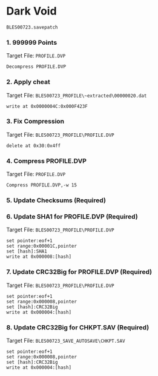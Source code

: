 # Dark Void 

`BLES00723.savepatch`

### 1.  999999 Points

Target File: `PROFILE.DVP`

```
Decompress PROFILE.DVP
```

### 2. Apply cheat

Target File: `BLES00723_PROFILE\~extracted\00000020.dat`

```
write at 0x0000004C:0x000F423F
```

### 3. Fix Compression

Target File: `BLES00723_PROFILE\PROFILE.DVP`

```
delete at 0x30:0x4ff
```

### 4. Compress PROFILE.DVP

Target File: `PROFILE.DVP`

```
Compress PROFILE.DVP,-w 15
```

### 5.  Update Checksums (Required)
### 6. Update SHA1 for PROFILE.DVP (Required)

Target File: `BLES00723_PROFILE\PROFILE.DVP`

```
set pointer:eof+1
set range:0x00001C,pointer
set [hash]:SHA1
write at 0x000008:[hash]
```

### 7. Update CRC32Big for PROFILE.DVP (Required)

Target File: `BLES00723_PROFILE\PROFILE.DVP`

```
set pointer:eof+1
set range:0x000008,pointer
set [hash]:CRC32Big
write at 0x000004:[hash]
```

### 8. Update CRC32Big for CHKPT.SAV (Required)

Target File: `BLES00723_SAVE_AUTOSAVE\CHKPT.SAV`

```
set pointer:eof+1
set range:0x000008,pointer
set [hash]:CRC32Big
write at 0x000004:[hash]
```

